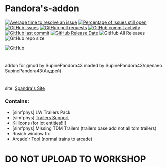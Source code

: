 # Pandora's-addon
[![Average time to resolve an issue](http://isitmaintained.com/badge/resolution/SupinePandora43/Pandora-addon.svg)](http://isitmaintained.com/project/SupinePandora43/Pandora-addon "Average time to resolve an issue")
[![Percentage of issues still open](http://isitmaintained.com/badge/open/SupinePandora43/Pandora-addon.svg)](http://isitmaintained.com/project/SupinePandora43/Pandora-addon "Percentage of issues still open")
[![GitHub issues](https://img.shields.io/github/issues/SupinePandora43/Pandora-addon.svg)](https://github.com/SupinePandora43/Pandoras-addon/issues "GitHub issues")
[![GitHub pull requests](https://img.shields.io/github/issues-pr-raw/SupinePandora43/Pandora-addon.svg)](https://github.com/SupinePandora43/Pandora-addon/pulls "GitHub pull requests")
[![GitHub commit activity](https://img.shields.io/github/commit-activity/m/SupinePandora43/Pandora-addon.svg)](https://github.com/SupinePandora43/Pandora-addon/commits/master "GitHub commit activity")
[![GitHub last commit](https://img.shields.io/github/last-commit/SupinePandora43/Pandora-addon.svg)](https://github.com/SupinePandora43/Pandora-addon/commits/master "GitHub last commit")
[![GitHub Release Date](https://img.shields.io/github/release-date/SupinePandora43/Pandora-addon.svg)](https://github.com/SupinePandora43/Pandora-addon/releases "Release Date")
![GitHub All Releases](https://img.shields.io/github/downloads/SupinePandora43/Pandora-addon/total.svg)
![GitHub repo size](https://img.shields.io/github/repo-size/SupinePandora43/Pandora-addon.svg)

![GitHub](https://img.shields.io/github/license/SupinePandora43/Pandora-addon.svg)
#
addon for gmod by SupinePandora43
maded by SupinePandora43/сделано SupinePandora43(Андрей)
#
site: [Spandra's Site](https://sites.google.com/view/spandora/pandora-addon)
### Contains:
* [simfphys] LW Trailers Pack
* [simfphys] [Trailers Support](https://github.com/SupinePandora43/Pandoras-addon/blob/master/TrailersBaseTweaks.md)
* KillIcons (for lot entities!!!)
* [simfphys] Missing TDM Trailers (trailers base add not all tdm trailers)
* Rusich window fix
* Arcade'r Tool (normal trains to arcade)

# DO NOT UPLOAD TO WORKSHOP